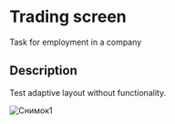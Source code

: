# Trading screen

Task for employment in a company

## Description

Test adaptive layout without functionality. 



![Снимок1](https://user-images.githubusercontent.com/116317644/230592355-5c4e6dcf-18f6-4939-9bae-498146cc4428.PNG)
